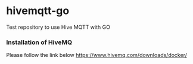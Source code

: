 # hivemqtt-go
Test repository to use Hive MQTT with GO

### Installation of HiveMQ
Please follow the link below
https://www.hivemq.com/downloads/docker/
